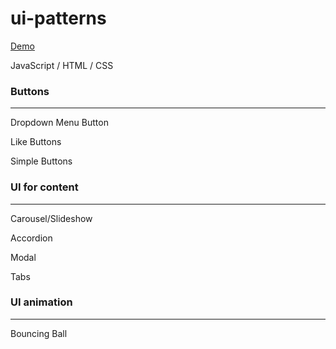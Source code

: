 # ui-patterns

[Demo](https://sungjun0110.github.io/ui-patterns/)

JavaScript / HTML / CSS

### Buttons
___
Dropdown Menu Button

Like Buttons

Simple Buttons

### UI for content
___
Carousel/Slideshow

Accordion

Modal

Tabs

### UI animation
___
Bouncing Ball
